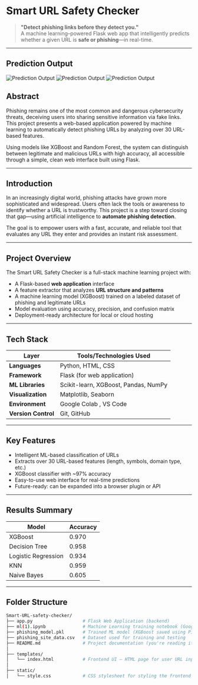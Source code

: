 #  Smart URL Safety Checker

> **"Detect phishing links before they detect you."**  
> A machine learning–powered Flask web app that intelligently predicts whether a given URL is **safe or phishing**—in real-time.

---

## Prediction Output

![Prediction Output](image/https://github.com/Madhusmita111/Smart-URL-safety-checker/blob/main/image/Screenshot%202025-07-15%20102832.png)
![Prediction Output](image/https://github.com/Madhusmita111/Smart-URL-safety-checker/blob/main/image/Screenshot%202025-07-14%20085457.png)
![Prediction Output](image/https://github.com/Madhusmita111/Smart-URL-safety-checker/blob/main/image/Screenshot%202025-07-14%20085143.png)



##  Abstract

Phishing remains one of the most common and dangerous cybersecurity threats, deceiving users into sharing sensitive information via fake links. This project presents a web-based application powered by machine learning to automatically detect phishing URLs by analyzing over 30 URL-based features.

Using models like XGBoost and Random Forest, the system can distinguish between legitimate and malicious URLs with high accuracy, all accessible through a simple, clean web interface built using Flask.

---

##  Introduction

In an increasingly digital world, phishing attacks have grown more sophisticated and widespread. Users often lack the tools or awareness to identify whether a URL is trustworthy. This project is a step toward closing that gap—using artificial intelligence to **automate phishing detection**.

The goal is to empower users with a fast, accurate, and reliable tool that evaluates any URL they enter and provides an instant risk assessment.

---

##  Project Overview

The Smart URL Safety Checker is a full-stack machine learning project with:

-  A Flask-based **web application** interface
-  A feature extractor that analyzes **URL structure and patterns**
-  A machine learning model (XGBoost) trained on a labeled dataset of phishing and legitimate URLs
-  Model evaluation using accuracy, precision, and confusion matrix
-  Deployment-ready architecture for local or cloud hosting

---

##  Tech Stack

| Layer       | Tools/Technologies Used                          |
|------------|--------------------------------------------------|
| **Languages**    | Python, HTML, CSS                               |
| **Framework**    | Flask (for web application)                    |
| **ML Libraries** | Scikit-learn, XGBoost, Pandas, NumPy           |
| **Visualization**| Matplotlib, Seaborn                            |
| **Environment**  | Google Colab , VS Code                      |
| **Version Control** | Git, GitHub                               |

---

## Key Features

- Intelligent ML-based classification of URLs
- Extracts over 30 URL-based features (length, symbols, domain type, etc.)
- XGBoost classifier with ~97% accuracy
- Easy-to-use web interface for real-time predictions
- Future-ready: can be expanded into a browser plugin or API

---

## Results Summary

| Model            | Accuracy |
|------------------|----------|
| XGBoost        | 0.970 |
| Decision Tree    | 0.958   |
| Logistic Regression | 0.934 |
| KNN              | 0.959   |
| Naive Bayes      | 0.605    |

---

##  Folder Structure

```bash
Smart-URL-safety-checker/
├── app.py                   # Flask Web Application (backend)
├── ml(1).ipynb              # Machine Learning training notebook (Google Colab)
├── phishing_model.pkl       # Trained ML model (XGBoost saved using Pickle)
├── phishing_site_data.csv   # Dataset used for training and testing
├── README.md                # Project documentation (you're reading it)
│
├── templates/
│   └── index.html           # Frontend UI – HTML page for user URL input
│
├── static/
│   └── style.css            # CSS stylesheet for styling the frontend

